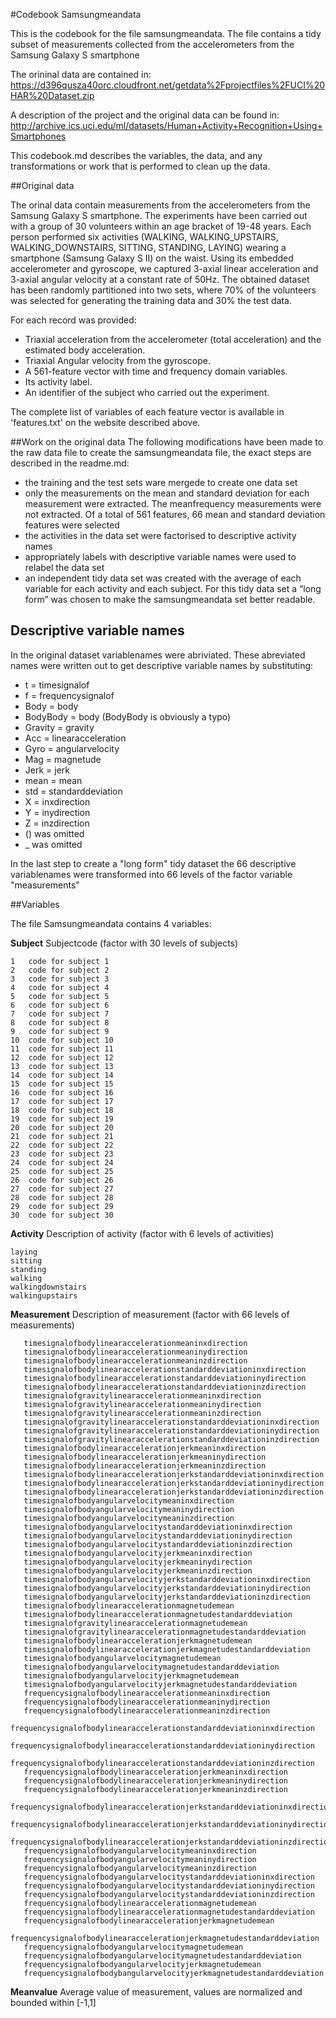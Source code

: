 #Codebook Samsungmeandata

This is the codebook for the file samsungmeandata. The file contains a tidy subset of measurements collected from the accelerometers from the Samsung Galaxy S smartphone

The orininal data are contained in: https://d396qusza40orc.cloudfront.net/getdata%2Fprojectfiles%2FUCI%20HAR%20Dataset.zip

A description of the project and the original data can be found in:  http://archive.ics.uci.edu/ml/datasets/Human+Activity+Recognition+Using+Smartphones


This codebook.md describes the variables, the data, and any transformations or work that is performed to clean up the data.

##Original data 

The orinal data contain measurements from the accelerometers from the Samsung Galaxy S smartphone. The experiments have been carried out with a group of 30 volunteers within an age bracket of 19-48 years. Each person performed six activities (WALKING, WALKING_UPSTAIRS, WALKING_DOWNSTAIRS, SITTING, STANDING, LAYING) wearing a smartphone (Samsung Galaxy S II) on the waist. Using its embedded accelerometer and gyroscope, we captured 3-axial linear acceleration and 3-axial angular velocity at a constant rate of 50Hz. The obtained dataset has been randomly partitioned into two sets, where 70% of the volunteers was selected for generating the training data and 30% the test data. 

For each record was provided:

- Triaxial acceleration from the accelerometer (total acceleration) and the estimated body acceleration.
- Triaxial Angular velocity from the gyroscope. 
- A 561-feature vector with time and frequency domain variables. 
- Its activity label. 
- An identifier of the subject who carried out the experiment.
 
The complete list of variables of each feature vector is available in 'features.txt' on the website described above.

##Work on the original data
The following modifications have been made to the raw data file to create the samsungmeandata file, the exact steps are described in the readme.md:
-	the training and the test sets ware mergede to create one data set
-	only the measurements on the mean and standard deviation for each measurement were extracted. The meanfrequency measurements were not extracted. Of a total of 561 features, 66 mean and standard deviation features were selected  
-	the activities in the data set were factorised to descriptive activity names 
-	appropriately labels with descriptive variable names were used to relabel the data set
-	an independent tidy data set was created with the average of each variable for each activity and each subject. For this tidy data set a “long form” was chosen to make the samsungmeandata set better readable.

## Descriptive variable names

In the original dataset variablenames were abriviated. These abreviated names were written out to get descriptive variable names by substituting:
-	t = timesignalof
-	f = frequencysignalof
-	Body = body
-	BodyBody = body (BodyBody is obviously a typo)
-	Gravity = gravity
-	Acc = linearacceleration
-	Gyro = angularvelocity
-	Mag = magnetude
-	Jerk = jerk
-	mean = mean
-	std = standarddeviation
-	X = inxdirection
-	Y = inydirection
-	Z = inzdirection
-	()  was omitted
-	_   was omitted

In the last step to create a "long form" tidy dataset the 66 descriptive variablenames were transformed into 66 levels of the factor variable "measurements"

##Variables

The file Samsungmeandata contains 4 variables: 

**Subject** 
	Subjectcode (factor with 30 levels of subjects)
	
	1	code for subject 1 
	2	code for subject 2
	3	code for subject 3
	4	code for subject 4
	5 	code for subject 5
	6	code for subject 6 
	7	code for subject 7
	8	code for subject 8
	9	code for subject 9
	10 	code for subject 10
	11	code for subject 11 
	12	code for subject 12
	13	code for subject 13
	14	code for subject 14
	15 	code for subject 15
	16	code for subject 16
	17	code for subject 17
	18	code for subject 18
	19	code for subject 19
	20 	code for subject 20
	21	code for subject 21 
	22	code for subject 22
	23	code for subject 23
	24	code for subject 24
	25 	code for subject 25
	26	code for subject 26
	27	code for subject 27
	28	code for subject 28
	29	code for subject 29
	30 	code for subject 30
	
**Activity**
	Description of activity (factor with 6 levels of activities)
	
	laying
	sitting
	standing
	walking
	walkingdownstairs
	walkingupstairs
	
	

**Measurement** 
       Description of measurement (factor with 66 levels of measurements)
       
       timesignalofbodylinearaccelerationmeaninxdirection
       timesignalofbodylinearaccelerationmeaninydirection
       timesignalofbodylinearaccelerationmeaninzdirection
       timesignalofbodylinearaccelerationstandarddeviationinxdirection
       timesignalofbodylinearaccelerationstandarddeviationinydirection
       timesignalofbodylinearaccelerationstandarddeviationinzdirection
       timesignalofgravitylinearaccelerationmeaninxdirection
       timesignalofgravitylinearaccelerationmeaninydirection
       timesignalofgravitylinearaccelerationmeaninzdirection
       timesignalofgravitylinearaccelerationstandarddeviationinxdirection
       timesignalofgravitylinearaccelerationstandarddeviationinydirection
       timesignalofgravitylinearaccelerationstandarddeviationinzdirection
       timesignalofbodylinearaccelerationjerkmeaninxdirection
       timesignalofbodylinearaccelerationjerkmeaninydirection
       timesignalofbodylinearaccelerationjerkmeaninzdirection
       timesignalofbodylinearaccelerationjerkstandarddeviationinxdirection
       timesignalofbodylinearaccelerationjerkstandarddeviationinydirection
       timesignalofbodylinearaccelerationjerkstandarddeviationinzdirection
       timesignalofbodyangularvelocitymeaninxdirection
       timesignalofbodyangularvelocitymeaninydirection
       timesignalofbodyangularvelocitymeaninzdirection
       timesignalofbodyangularvelocitystandarddeviationinxdirection
       timesignalofbodyangularvelocitystandarddeviationinydirection
       timesignalofbodyangularvelocitystandarddeviationinzdirection
       timesignalofbodyangularvelocityjerkmeaninxdirection
       timesignalofbodyangularvelocityjerkmeaninydirection
       timesignalofbodyangularvelocityjerkmeaninzdirection
       timesignalofbodyangularvelocityjerkstandarddeviationinxdirection
       timesignalofbodyangularvelocityjerkstandarddeviationinydirection
       timesignalofbodyangularvelocityjerkstandarddeviationinzdirection
       timesignalofbodylinearaccelerationmagnetudemean
       timesignalofbodylinearaccelerationmagnetudestandarddeviation
       timesignalofgravitylinearaccelerationmagnetudemean
       timesignalofgravitylinearaccelerationmagnetudestandarddeviation
       timesignalofbodylinearaccelerationjerkmagnetudemean
       timesignalofbodylinearaccelerationjerkmagnetudestandarddeviation
       timesignalofbodyangularvelocitymagnetudemean
       timesignalofbodyangularvelocitymagnetudestandarddeviation
       timesignalofbodyangularvelocityjerkmagnetudemean
       timesignalofbodyangularvelocityjerkmagnetudestandarddeviation
       frequencysignalofbodylinearaccelerationmeaninxdirection
       frequencysignalofbodylinearaccelerationmeaninydirection
       frequencysignalofbodylinearaccelerationmeaninzdirection
       frequencysignalofbodylinearaccelerationstandarddeviationinxdirection
       frequencysignalofbodylinearaccelerationstandarddeviationinydirection
       frequencysignalofbodylinearaccelerationstandarddeviationinzdirection
       frequencysignalofbodylinearaccelerationjerkmeaninxdirection
       frequencysignalofbodylinearaccelerationjerkmeaninydirection
       frequencysignalofbodylinearaccelerationjerkmeaninzdirection
       frequencysignalofbodylinearaccelerationjerkstandarddeviationinxdirection
       frequencysignalofbodylinearaccelerationjerkstandarddeviationinydirection
       frequencysignalofbodylinearaccelerationjerkstandarddeviationinzdirection
       frequencysignalofbodyangularvelocitymeaninxdirection
       frequencysignalofbodyangularvelocitymeaninydirection
       frequencysignalofbodyangularvelocitymeaninzdirection
       frequencysignalofbodyangularvelocitystandarddeviationinxdirection
       frequencysignalofbodyangularvelocitystandarddeviationinydirection
       frequencysignalofbodyangularvelocitystandarddeviationinzdirection
       frequencysignalofbodylinearaccelerationmagnetudemean
       frequencysignalofbodylinearaccelerationmagnetudestandarddeviation
       frequencysignalofbodylinearaccelerationjerkmagnetudemean
       frequencysignalofbodylinearaccelerationjerkmagnetudestandarddeviation
       frequencysignalofbodyangularvelocitymagnetudemean
       frequencysignalofbodyangularvelocitymagnetudestandarddeviation
       frequencysignalofbodyangularvelocityjerkmagnetudemean
       frequencysignalofbodybangularvelocityjerkmagnetudestandarddeviation

**Meanvalue**
	Average value of measurement, values are normalized and bounded within [-1,1]	
